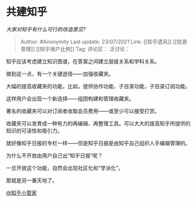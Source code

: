 # 共建知乎
*大家对知乎有什么可行的改造意见?*

> Author: #Anonymity
> Last update: *23/07/2021*
> Link: [[知乎遗风]] [[信源管理]] [[知乎用户比例]]
> Tag:
> 评论区：
> 泛讨论：

知乎应该考虑建立知识图谱，在答案之间建立层级关系和学科关系。

做到这一点，有一个关键途径——加强收藏夹。

大幅的提高收藏夹的功能，比如，提供协作功能、子目录功能，子目录订阅功能。

这样用户会出现一个新选择——组团构建和管理收藏夹。

著名的收藏夹可以对订阅者收取会员费用——或至少可以接受打赏。

收藏夹可以发育成一种有力的再编辑、再整理工具。可以大大的提高知乎所提供的知识的可读性和吸引力。

就好像知乎日报的专栏一样——但是知乎日报是由知乎自己组织人手编辑管理的。

为什么不开放由用户自己出“知乎日报”呢？

一旦开放这个功能，自然会出现社区化和“学派化”。

那就是另一番天地了。

[@知乎小管家](https://www.zhihu.com/people/3d198a56310c02c4a83efb9f4a4c027e)
